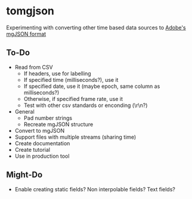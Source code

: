 # tomgjson

Experimenting with converting other time based data sources to [Adobe's mgJSON format](https://github.com/JuanIrache/mgjson)

## To-Do

- Read from CSV
  - If headers, use for labelling
  - If specified time (milliseconds?), use it
  - If specified date, use it (maybe epoch, same column as milliseconds?)
  - Otherwise, if specified frame rate, use it
  - Test with other csv standards or enconding (\r\n?)
- General
  - Pad number strings
  - Recreate mgJSON structure
- Convert to mgJSON
- Support files with multiple streams (sharing time)
- Create documentation
- Create tutorial
- Use in production tool

## Might-Do

- Enable creating static fields? Non interpolable fields? Text fields?
